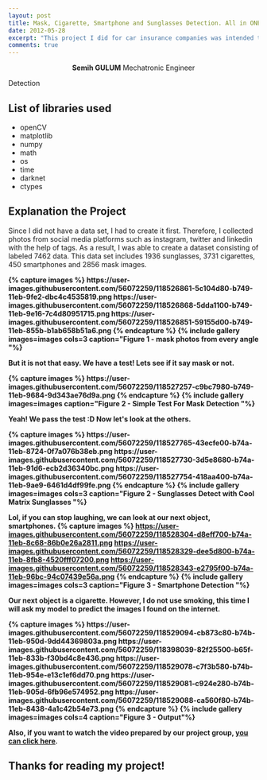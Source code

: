 ```yaml
---
layout: post
title: Mask, Cigarette, Smartphone and Sunglasses Detection. All in ONE!
date: 2012-05-28
excerpt: "This project I did for car insurance companies was intended to be used in in-car cameras."
comments: true
---
```

    
<center><b>Semih GULUM</b>    Mechatronic Engineer </center>

Detection

## List of libraries used
* openCV
* matplotlib
* numpy
* math
* os
* time
* darknet
* ctypes


## Explanation the Project

Since I did not have a data set, I had to create it first. Therefore, I collected photos from social media platforms such as instagram, twitter and linkedin with the help of tags. As a result, I was able to create a dataset consisting of labeled 7462 data. This data set includes 1936 sunglasses, 3731 cigarettes, 450 smartphones and 2856 mask images.

<b>
{% capture images %}
	https://user-images.githubusercontent.com/56072259/118526861-5c104d80-b749-11eb-9fe2-dbc4c4535819.png
	https://user-images.githubusercontent.com/56072259/118526868-5dda1100-b749-11eb-9e16-7c4d80951715.png
	https://user-images.githubusercontent.com/56072259/118526851-59155d00-b749-11eb-855b-b1ab658b51a6.png
{% endcapture %}
{% include gallery images=images cols=3 caption="Figure 1 - mask photos from every angle "%}
<b>

But it is not that easy. We have a test! Lets see if it say mask or not.

<b>
{% capture images %}
	https://user-images.githubusercontent.com/56072259/118527257-c9bc7980-b749-11eb-9684-9d343ae76d9a.png
{% endcapture %}
{% include gallery images=images caption="Figure 2 - Simple Test For Mask Detection "%}
<b>


Yeah! We pass the test :D Now let's look at the others. 

<b>
{% capture images %}
	https://user-images.githubusercontent.com/56072259/118527765-43ecfe00-b74a-11eb-8724-0f7a076b38eb.png
	https://user-images.githubusercontent.com/56072259/118527730-3d5e8680-b74a-11eb-91d6-ecb2d36340bc.png
	https://user-images.githubusercontent.com/56072259/118527754-418aa400-b74a-11eb-9ae9-6461d4df99fe.png
{% endcapture %}
{% include gallery images=images cols=3 caption="Figure 2 - Sunglasses Detect with Cool Matrix Sunglasses "%}
<b>

Lol, if you can stop laughing, we can look at our next object, smartphones.
<b>
{% capture images %}
	https://user-images.githubusercontent.com/56072259/118528304-d8eff700-b74a-11eb-8c68-86b0e26a2811.png
	https://user-images.githubusercontent.com/56072259/118528329-dee5d800-b74a-11eb-8fb8-4520fff07200.png
	https://user-images.githubusercontent.com/56072259/118528343-e2795f00-b74a-11eb-96bc-94c07439e56a.png
{% endcapture %}
{% include gallery images=images cols=3 caption="Figure 3 - Smartphone Detection "%}
<b>

Our next object is a cigarette. However, I do not use smoking, this time I will ask my model to predict the images I found on the internet.

<b>
{% capture images %}
	https://user-images.githubusercontent.com/56072259/118529094-cb873c80-b74b-11eb-950d-9dd44369803a.png
	https://user-images.githubusercontent.com/56072259/118398039-82f25500-b65f-11eb-833b-f30bd4c8e436.png
	https://user-images.githubusercontent.com/56072259/118529078-c7f3b580-b74b-11eb-954e-e13c1ef6dd70.png
https://user-images.githubusercontent.com/56072259/118529081-c924e280-b74b-11eb-905d-6fb96e574952.png
	https://user-images.githubusercontent.com/56072259/118529088-ca560f80-b74b-11eb-8438-4a1c42b54e73.png
{% endcapture %}
{% include gallery images=images cols=4 caption="Figure 3 - Output"%}
<b>



Also, if you want to watch the video prepared by our project group, [you can click here](https://www.youtube.com/watch?v=0Dsjd2Zoi54). 

## Thanks for reading my project!